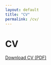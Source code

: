 ```yaml
---
layout: default
title: "CV"
permalink: /cv/
---
```


<h1>CV</h1>
<p><a href="/assets/cv/Philippine_Burdeau_CV.pdf">Download CV (PDF)</a></p>